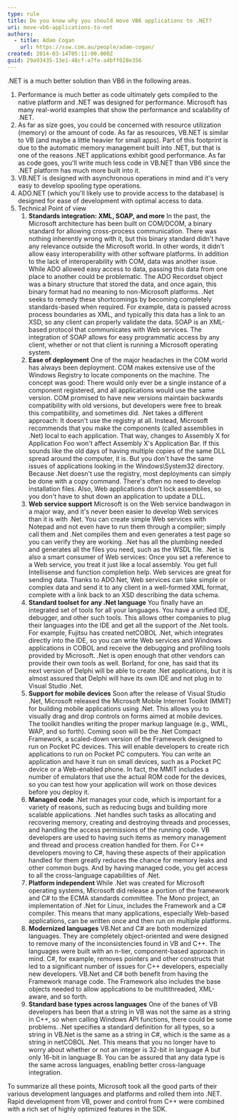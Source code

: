```yaml
---
type: rule
title: Do you know why you should move VB6 applications to .NET?
uri: move-vb6-applications-to-net
authors:
  - title: Adam Cogan
    url: https://ssw.com.au/people/adam-cogan/
created: 2014-03-14T05:11:00.000Z
guid: 29a93435-13e1-48cf-a7fe-a4bff028e356
---
```

.NET is a much better solution than VB6 in the following areas.

<!--endintro-->
 
1. Performance is much better as code ultimately gets compiled to the native platform and .NET was designed for performance. Microsoft has many real-world examples that show the performance and scalability of .NET.
2. As far as size goes, you could be concerned with resource utilization (memory) or the amount of code. As far as resources, VB.NET is similar to VB (and maybe a little heavier for small apps). Part of this footprint is due to the automatic memory management built into .NET, but that is one of the reasons .NET applications exhibit good performance. As far as code goes, you'll write much less code in VB.NET than VB6 since the .NET platform has much more built into it.
3. VB.NET is designed with asynchronous operations in mind and it's very easy to develop spooling type operations.
4. ADO.NET (which you'll likely use to provide access to the database) is designed for ease of development with optimal access to data.
5. Technical Point of view
    1. **Standards integration: XML, SOAP, and more** In the past, the Microsoft architecture has been built on COM/DCOM, a binary standard for allowing cross-process communication. There was nothing inherently wrong with it, but this binary standard didn't have any relevance outside the Microsoft world. In other words, it didn't allow easy interoperability with other software platforms. In addition to the lack of interoperability with COM, data was another issue. While ADO allowed easy access to data, passing this data from one place to another could be problematic. The ADO Recordset object was a binary structure that stored the data, and once again, this binary format had no meaning to non-Microsoft platforms. .Net seeks to remedy these shortcomings by becoming completely standards-based when required. For example, data is passed across process boundaries as XML, and typically this data has a link to an XSD, so any client can properly validate the data. SOAP is an XML-based protocol that communicates with Web services. The integration of SOAP allows for easy programmatic access by any client, whether or not that client is running a Microsoft operating system.
    2. **Ease of deployment** One of the major headaches in the COM world has always been deployment. COM makes extensive use of the Windows Registry to locate components on the machine. The concept was good: There would only ever be a single instance of a component registered, and all applications would use the same version. COM promised to have new versions maintain backwards compatibility with old versions, but developers were free to break this compatibility, and sometimes did. .Net takes a different approach: It doesn't use the registry at all. Instead, Microsoft recommends that you make the components (called assemblies in .Net) local to each application. That way, changes to Assembly X for Application Foo won't affect Assembly X's Application Bar. If this sounds like the old days of having multiple copies of the same DLL spread around the computer, it is. But you don't have the same issues of applications looking in the Windows\System32 directory. Because .Net doesn't use the registry, most deployments can simply be done with a copy command. There's often no need to develop installation files. Also, Web applications don't lock assemblies, so you don't have to shut down an application to update a DLL.
    3. **Web service support** Microsoft is on the Web service bandwagon in a major way, and it's never been easier to develop Web services than it is with .Net. You can create simple Web services with Notepad and not even have to run them through a compiler; simply call them and .Net compiles them and even generates a test page so you can verify they are working. .Net has all the plumbing needed and generates all the files you need, such as the WSDL file. .Net is also a smart consumer of Web services: Once you set a reference to a Web service, you treat it just like a local assembly. You get full Intellisense and function completion help. Web services are great for sending data. Thanks to ADO.Net, Web services can take simple or complex data and send it to any client in a well-formed XML format, complete with a link back to an XSD describing the data schema.
    4. **Standard toolset for any .Net language** You finally have an integrated set of tools for all your languages. You have a unified IDE, debugger, and other such tools. This allows other companies to plug their languages into the IDE and get all the support of the .Net tools. For example, Fujitsu has created netCOBOL .Net, which integrates directly into the IDE, so you can write Web services and Windows applications in COBOL and receive the debugging and profiling tools provided by Microsoft. .Net is open enough that other vendors can provide their own tools as well. Borland, for one, has said that its next version of Delphi will be able to create .Net applications, but it is almost assured that Delphi will have its own IDE and not plug in to Visual Studio .Net.
    5. **Support for mobile devices** Soon after the release of Visual Studio .Net, Microsoft released the Microsoft Mobile Internet Toolkit (MMIT) for building mobile applications using .Net. This allows you to visually drag and drop controls on forms aimed at mobile devices. The toolkit handles writing the proper markup language (e.g., WML, WAP, and so forth). Coming soon will be the .Net Compact Framework, a scaled-down version of the Framework designed to run on Pocket PC devices. This will enable developers to create rich applications to run on Pocket PC computers. You can write an application and have it run on small devices, such as a Pocket PC device or a Web-enabled phone. In fact, the MMIT includes a number of emulators that use the actual ROM code for the devices, so you can test how your application will work on those devices before you deploy it.
    6. **Managed code** .Net manages your code, which is important for a variety of reasons, such as reducing bugs and building more scalable applications. .Net handles such tasks as allocating and recovering memory, creating and destroying threads and processes, and handling the access permissions of the running code. VB developers are used to having such items as memory management and thread and process creation handled for them. For C++ developers moving to C#, having these aspects of their application handled for them greatly reduces the chance for memory leaks and other common bugs. And by having managed code, you get access to all the cross-language capabilities of .Net.
    7. **Platform independent** While .Net was created for Microsoft operating systems, Microsoft did release a portion of the framework and C# to the ECMA standards committee. The Mono project, an implementation of .Net for Linux, includes the Framework and a C# compiler. This means that many applications, especially Web-based applications, can be written once and then run on multiple platforms.
    8. **Modernized languages** VB.Net and C# are both modernized languages. They are completely object-oriented and were designed to remove many of the inconsistencies found in VB and C++. The languages were built with an n-tier, component-based approach in mind. C#, for example, removes pointers and other constructs that led to a significant number of issues for C++ developers, especially new developers. VB.Net and C# both benefit from having the Framework manage code. The Framework also includes the base objects needed to allow applications to be multithreaded, XML-aware, and so forth.
    9. **Standard base types across languages** One of the banes of VB developers has been that a string in VB was not the same as a string in C++, so when calling Windows API functions, there could be some problems. .Net specifies a standard definition for all types, so a string in VB.Net is the same as a string in C#, which is the same as a string in netCOBOL .Net. This means that you no longer have to worry about whether or not an integer is 32-bit in language A but only 16-bit in language B. You can be assured that any data type is the same across languages, enabling better cross-language integration.

To summarize all these points, Microsoft took all the good parts of their various development languages and platforms and rolled them into .NET. Rapid development from VB, power and control from C++ were combined with a rich set of highly optimized features in the SDK.
